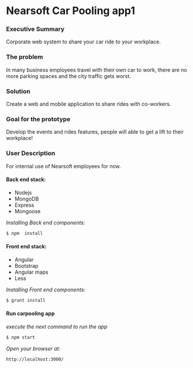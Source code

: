 # Nearsoft Car Pooling app1

### Executive Summary
Corporate web system to share your car ride to your workplace.

### The problem
In many business employees travel with their own car to work, there are no more parking spaces and  the city traffic gets worst.

### Solution
Create a web and mobile application to share rides with co-workers.

### Goal for the prototype
Develop the events and rides features, people will able to get a lift to their workplace!


### User Description
For internal use of Nearsoft employees for now.


#### Back end stack:

 - Nodejs
 - MongoDB
 - Express
 - Mongoose

*Installing Back end components:*
```sh
$ npm  install
```

#### Front end stack:

 - Angular
 - Bootstrap
 - Angular maps
 - Less
 
*Installing Front end components:*
```sh
$ grunt install
```

#### Run carpooling app

*execute the next command to run the app*
```sh
$ npm start
```

*Open your browser at:*
```sh
http://localhost:3000/
```
